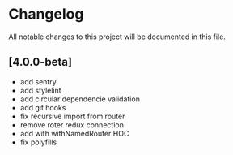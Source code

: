 # Changelog
All notable changes to this project will be documented in this file.

## [4.0.0-beta]
- add sentry
- add stylelint
- add circular dependencie validation
- add git hooks
- fix recursive import from router
- remove roter redux connection
- add with withNamedRouter HOC
- fix polyfills